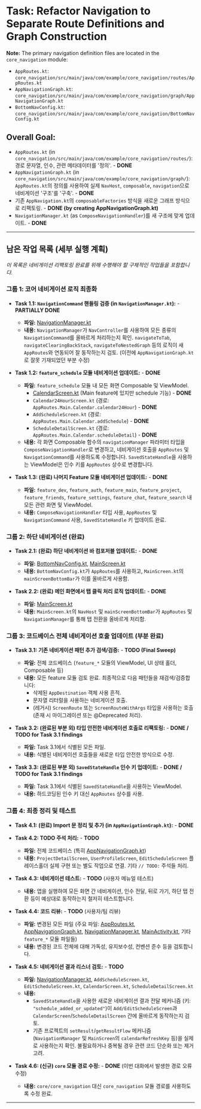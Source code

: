 # Task: Refactor Navigation to Separate Route Definitions and Graph Construction

**Note:** The primary navigation definition files are located in the `core_navigation` module:
*   `AppRoutes.kt`: `core_navigation/src/main/java/com/example/core_navigation/routes/AppRoutes.kt`
*   `AppNavigationGraph.kt`: `core_navigation/src/main/java/com/example/core_navigation/graph/AppNavigationGraph.kt`
*   `BottomNavConfig.kt`: `core_navigation/src/main/java/com/example/core_navigation/BottomNavConfig.kt`

## Overall Goal:
-   `AppRoutes.kt` (in `core_navigation/src/main/java/com/example/core_navigation/routes/`): 경로 문자열, 인수, 관련 메타데이터를 '정의'. - **DONE**
-   `AppNavigationGraph.kt` (in `core_navigation/src/main/java/com/example/core_navigation/graph/`): `AppRoutes.kt`의 정의를 사용하여 실제 `NavHost`, `composable`, `navigation`으로 네비게이션 '구조'를 '구축'. - **DONE**
-   기존 `AppNavigation.kt`의 `composableFactories` 방식을 새로운 그래프 방식으로 리팩토링. - **DONE (by creating AppNavigationGraph.kt)**
-   `NavigationManager.kt` (as `ComposeNavigationHandler`)를 새 구조에 맞게 업데이트. - **DONE**

---

## 남은 작업 목록 (세부 실행 계획)

*이 목록은 네비게이션 리팩토링 완료를 위해 수행해야 할 구체적인 작업들을 포함합니다.*

### 그룹 1: 코어 네비게이션 로직 최종화

*   **Task 1.1: `NavigationCommand` 핸들링 검증 (in `NavigationManager.kt`):** - **PARTIALLY DONE**
    *   **파일:** [NavigationManager.kt](mdc:core/core_navigation/src/main/java/com/example/core_navigation/core/NavigationManager.kt)
    *   **내용:** `NavigationManager`가 `NavController`를 사용하여 모든 종류의 `NavigationCommand`를 올바르게 처리하는지 확인. `navigateToTab`, `navigateClearingBackStack`, `navigateToNestedGraph` 등의 로직이 새 `AppRoutes`와 연동되어 잘 동작하는지 검토. (이전에 `AppNavigationGraph.kt`로 잘못 기재되었던 부분 수정)

*   **Task 1.2: `feature_schedule` 모듈 네비게이션 업데이트:** - **DONE**
    *   **파일:** `feature_schedule` 모듈 내 모든 화면 Composable 및 ViewModel.
        *   [CalendarScreen.kt](mdc:feature/feature_main/src/main/java/com/example/feature_main/ui/calendar/CalendarScreen.kt) (Main feature에 있지만 schedule 기능) - **DONE**
        *   `Calendar24HourScreen.kt` (경로: `AppRoutes.Main.Calendar.calendar24Hour`) - **DONE**
        *   `AddScheduleScreen.kt` (경로: `AppRoutes.Main.Calendar.addSchedule`) - **DONE**
        *   `ScheduleDetailScreen.kt` (경로: `AppRoutes.Main.Calendar.scheduleDetail`) - **DONE**
    *   **내용:** 각 화면 Composable 함수의 `navigationManager` 파라미터 타입을 `ComposeNavigationHandler`로 변경하고, 네비게이션 호출을 `AppRoutes` 및 `NavigationCommand`를 사용하도록 수정합니다. `SavedStateHandle`을 사용하는 ViewModel은 인수 키를 `AppRoutes` 상수로 변경합니다.

*   **Task 1.3: (완료) 나머지 Feature 모듈 네비게이션 업데이트:** - **DONE**
    *   **파일:** `feature_dev`, `feature_auth`, `feature_main`, `feature_project`, `feature_friends`, `feature_settings`, `feature_chat`, `feature_search` 내 모든 관련 화면 및 ViewModel.
    *   **내용:** `ComposeNavigationHandler` 타입 사용, `AppRoutes` 및 `NavigationCommand` 사용, `SavedStateHandle` 키 업데이트 완료.

### 그룹 2: 하단 네비게이션 (완료)

*   **Task 2.1: (완료) 하단 네비게이션 바 컴포저블 업데이트:** - **DONE**
    *   **파일:** [BottomNavConfig.kt](mdc:core_navigation/src/main/java/com/example/core_navigation/BottomNavConfig.kt), [MainScreen.kt](mdc:feature/feature_main/src/main/java/com/example/feature_main/MainScreen.kt)
    *   **내용:** `BottomNavConfig.kt`가 `AppRoutes`를 사용하고, `MainScreen.kt`의 `mainScreenBottomBar`가 이를 올바르게 사용함.

*   **Task 2.2: (완료) 메인 화면에서 탭 클릭 처리 로직 업데이트:** - **DONE**
    *   **파일:** [MainScreen.kt](mdc:feature/feature_main/src/main/java/com/example/feature_main/MainScreen.kt)
    *   **내용:** `MainScreen.kt`의 `NavHost` 및 `mainScreenBottomBar`가 `AppRoutes` 및 `NavigationManager`를 통해 탭 전환을 올바르게 처리함.

### 그룹 3: 코드베이스 전체 네비게이션 호출 업데이트 (부분 완료)

*   **Task 3.1: 기존 네비게이션 패턴 추가 검색/검증:** - **TODO (Final Sweep)**
    *   **파일:** 전체 코드베이스 (`feature_*` 모듈의 ViewModel, UI 상태 홀더, Composable 등)
    *   **내용:** 모든 feature 모듈 검토 완료. 최종적으로 다음 패턴들을 재검색/검증합니다:
        *   삭제된 `AppDestination` 객체 사용 흔적.
        *   문자열 리터럴을 사용하는 네비게이션 호출.
        *   (레거시) `ScreenRoute` 또는 `ScreenRouteWithArgs` 타입을 사용하는 호출 (존재 시 마이그레이션 또는 @Deprecated 처리).

*   **Task 3.2: (완료된 부분 외) 타입 안전한 네비게이션 호출로 리팩토링:** - **DONE / TODO for Task 3.1 findings**
    *   **파일:** Task 3.1에서 식별된 모든 파일.
    *   **내용:** 식별된 네비게이션 호출들을 새로운 타입 안전한 방식으로 수정.

*   **Task 3.3: (완료된 부분 외) `SavedStateHandle` 인수 키 업데이트:** - **DONE / TODO for Task 3.1 findings**
    *   **파일:** Task 3.1에서 식별된 `SavedStateHandle`을 사용하는 ViewModel.
    *   **내용:** 하드코딩된 인수 키 대신 `AppRoutes` 상수를 사용.

### 그룹 4: 최종 정리 및 테스트

*   **Task 4.1: (완료) Import 문 정리 및 추가 (in `AppNavigationGraph.kt`):** - **DONE**

*   **Task 4.2: TODO 주석 처리:** - **TODO**
    *   **파일:** 전체 코드베이스 (특히 [AppNavigationGraph.kt](mdc:core_navigation/src/main/java/com/example/core_navigation/graph/AppNavigationGraph.kt))
    *   **내용:** `ProjectDetailScreen`, `UserProfileScreen`, `EditScheduleScreen` 플레이스홀더 실제 구현 또는 별도 작업으로 연결. 기타 `// TODO:` 주석들 처리.

*   **Task 4.3: 네비게이션 테스트:** - **TODO** (사용자 메뉴얼 테스트)
    *   **내용:** 앱을 실행하여 모든 화면 간 네비게이션, 인수 전달, 뒤로 가기, 하단 탭 전환 등이 예상대로 동작하는지 철저히 테스트합니다.

*   **Task 4.4: 코드 리뷰:** - **TODO** (사용자/팀 리뷰)
    *   **파일:** 변경된 모든 파일 (주요 파일: [AppRoutes.kt](mdc:core_navigation/src/main/java/com/example/core_navigation/routes/AppRoutes.kt), [AppNavigationGraph.kt](mdc:core_navigation/src/main/java/com/example/core_navigation/graph/AppNavigationGraph.kt), [NavigationManager.kt](mdc:core/core_navigation/src/main/java/com/example/core_navigation/core/NavigationManager.kt), [MainActivity.kt](mdc:app/src/main/java/com/example/teamnovapersonalprojectprojectingkotlin/MainActivity.kt), 기타 `feature_*` 모듈 파일들)
    *   **내용:** 변경된 코드 전체에 대해 가독성, 유지보수성, 컨벤션 준수 등을 검토합니다.

*   **Task 4.5: 네비게이션 결과 리스너 검토:** - **TODO**
    *   **파일:** [NavigationManager.kt](mdc:core/core_navigation/src/main/java/com/example/core_navigation/core/NavigationManager.kt), `AddScheduleScreen.kt`, `EditScheduleScreen.kt`, `CalendarScreen.kt`, `ScheduleDetailScreen.kt`
    *   **내용:**
        *   `SavedStateHandle`을 사용한 새로운 네비게이션 결과 전달 메커니즘 (키: `"schedule_added_or_updated"`)이 `Add/EditScheduleScreen`과 `CalendarScreen`/`ScheduleDetailScreen` 간에 올바르게 동작하는지 검토.
        *   기존 프로젝트의 `setResult`/`getResultFlow` 메커니즘 (`NavigationManager` 및 `MainScreen`의 `calendarRefreshKey` 등)을 실제로 사용하는지 확인. 불필요하거나 중복될 경우 관련 코드 단순화 또는 제거 고려.

*   **Task 4.6: (신규) `core` 모듈 경로 수정:** - **DONE** (이번 대화에서 발생한 경로 오류 수정)
    *   **내용:** `core/core_navigation` 대신 `core_navigation` 모듈 경로를 사용하도록 수정 완료.

---